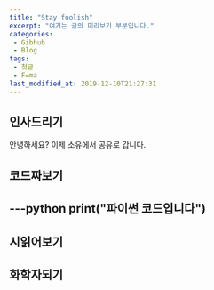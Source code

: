 ```yaml
---
title: "Stay foolish"
excerpt: "여기는 글의 미리보기 부분입니다."
categories:
 - Gibhub
 - Blog
tags:
 - 첫글
 - F=ma
last_modified_at: 2019-12-10T21:27:31
---
```



## 인사드리기

안녕하세요? 이제 소유에서 공유로 갑니다.

## 코드짜보기
---python
print("파이썬 코드입니다")
---
## 시읽어보기

## 화학자되기

